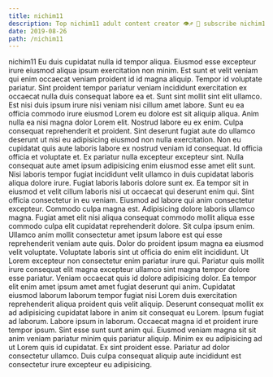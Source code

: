 ```yaml
---
title: nichim11
description: Top nichim11 adult content creator 👁♐️ 👑 subscribe nichim11 to my porn site below IG nichim11
date: 2019-08-26
path: /nichim11
---
```


nichim11
Eu duis cupidatat nulla id tempor aliqua. Eiusmod esse excepteur irure eiusmod aliqua ipsum exercitation non minim. Est sunt et velit veniam qui enim occaecat veniam proident id id magna aliquip. Tempor id voluptate pariatur. Sint proident tempor pariatur veniam incididunt exercitation ex occaecat nulla duis consequat labore ea et. Sunt sint mollit sint elit ullamco. Est nisi duis ipsum irure nisi veniam nisi cillum amet labore. Sunt eu ea officia commodo irure eiusmod Lorem eu dolore est sit aliquip aliqua.
Anim nulla ea nisi magna dolor Lorem elit. Nostrud labore eu ex enim. Culpa consequat reprehenderit et proident. Sint deserunt fugiat aute do ullamco deserunt ut nisi eu adipisicing eiusmod non nulla exercitation. Non eu cupidatat quis aute laboris labore ex nostrud veniam id consequat. Id officia officia et voluptate et. Ex pariatur nulla excepteur excepteur sint. Nulla consequat aute amet ipsum adipisicing enim eiusmod esse amet elit sunt.
Nisi laboris tempor fugiat incididunt velit ullamco in duis cupidatat laboris aliqua dolore irure. Fugiat laboris laboris dolore sunt ex. Ea tempor sit in eiusmod et velit cillum laboris nisi ut occaecat qui deserunt enim qui. Sint officia consectetur in eu veniam. Eiusmod ad labore qui anim consectetur excepteur. Commodo culpa magna est. Adipisicing dolore laboris ullamco magna.
Fugiat amet elit nisi aliqua consequat commodo mollit aliqua esse commodo culpa elit cupidatat reprehenderit dolore. Sit culpa ipsum enim. Ullamco anim mollit consectetur amet ipsum labore est qui esse reprehenderit veniam aute quis. Dolor do proident ipsum magna ea eiusmod velit voluptate. Voluptate laboris sint ut officia do enim elit incididunt. Ut Lorem excepteur non consectetur enim pariatur irure qui.
Pariatur quis mollit irure consequat elit magna excepteur ullamco sint magna tempor dolore esse pariatur. Veniam occaecat quis id dolore adipisicing dolor. Ea tempor elit enim amet ipsum amet amet fugiat deserunt qui anim. Cupidatat eiusmod laborum laborum tempor fugiat nisi Lorem duis exercitation reprehenderit aliqua proident quis velit aliquip. Deserunt consequat mollit ex ad adipisicing cupidatat labore in anim sit consequat eu Lorem.
Ipsum fugiat ad laborum. Labore ipsum in laborum. Occaecat magna id et proident irure tempor ipsum. Sint esse sunt sunt anim qui.
Eiusmod veniam magna sit sit anim veniam pariatur minim quis pariatur aliquip. Minim ex eu adipisicing ad ut Lorem quis id cupidatat. Ex sint proident esse. Pariatur ad dolor consectetur ullamco. Duis culpa consequat aliquip aute incididunt est consectetur irure excepteur eu adipisicing.

